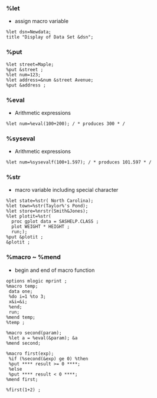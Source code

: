 ### %let
- assign macro variable
```
%let dsn=Newdata;
title "Display of Data Set &dsn";
```
### %put 
```
%let street=Maple;
%put &street ;
%let num=123;
%let address=&num &street Avenue;
%put &address ;
```

### %eval 
- Arithmetic expressions
```
%let num=%eval(100+200); / * produces 300 * /
```
### %syseval
- Arithmetic expressions
```
%let num=%sysevalf(100+1.597); / * produces 101.597 * /
```

### %str
- macro variable including special character
```
%let state=%str( North Carolina);
%let town=%str(Taylor%'s Pond);
%let store=%nrstr(Smith&Jones);
%let plotit=%str(
  proc gplot data = SASHELP.CLASS ;
  plot WEIGHT * HEIGHT ;
  run;);
%put &plotit ;
&plotit ;
```

### %macro ~ %mend 
- begin and end of macro function

```
options mlogic mprint ;
%macro temp;
 data one;
 %do i=1 %to 3;
 x&i=&i;
 %end;
 run;
%mend temp;
%temp ;
```

```
%macro second(param);
 %let a = %eval(&param); &a
%mend second;

%macro first(exp);
 %if (%second(&exp) ge 0) %then
 %put **** result >= 0 ****;
 %else
 %put **** result < 0 ****;
%mend first;

%first(1+2) ;
```
